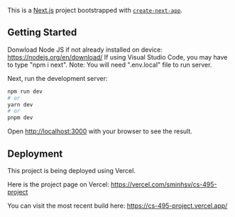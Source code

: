 This is a [Next.js](https://nextjs.org/) project bootstrapped with [`create-next-app`](https://github.com/vercel/next.js/tree/canary/packages/create-next-app).

## Getting Started
Donwload Node JS if not already installed on device: https://nodejs.org/en/download/
If using Visual Studio Code, you may have to type "npm i next".
Note: You will need ".env.local" file to run server. 


Next, run the development server:

```bash
npm run dev
# or
yarn dev
# or
pnpm dev
```

Open [http://localhost:3000](http://localhost:3000) with your browser to see the result.

## Deployment

This project is being deployed using Vercel.

Here is the project page on Vercel: https://vercel.com/sminhsv/cs-495-project

You can visit the most recent build here: https://cs-495-project.vercel.app/
